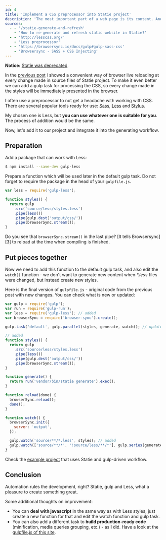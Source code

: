 ```yaml
---
id: 4
title: 'Implement a CSS preprocessor into Statie project'
description: 'The most important part of a web page is its content. And I think that every web page content deserves to have some look. Take a look at how to implement <a href="http://lesscss.org/">Less</a> preprocessor into Statie project built with gulp-based workflow.'
sources:
  - - '/statie-generate-and-refresh'
    - 'How to re-generate and refresh static website in Statie?'
  - - 'http://lesscss.org/'
    - 'Less preprocessor'
  - - 'https://browsersync.io/docs/gulp#gulp-sass-css'
    - 'Browsersync - SASS + CSS Injecting'
---
```


<Tip>

**Notice:** [Statie was deprecated](https://www.tomasvotruba.com/blog/2020/03/16/statie-is-dead-long-live-symfony-static-dumper/).

</Tip>

In the [previous post](/statie-generate-and-refresh) I showed a convenient way of browser live reloading at every change made in source files of Statie project. To make it even better we can add a gulp task for processing the CSS, so every change made in the styles will be immediately presented in the browser.

I often use a preprocessor to not get a headache with working with CSS. There are several popular tools ready for use: [Sass](http://sass-lang.com/), [Less](http://lesscss.org/) and [Stylus](http://stylus-lang.com/).

My chosen one is Less, but **you can use whatever one is suitable for you**. The process of addition would be the same.

Now, let's add it to our project and integrate it into the generating workflow.

## Preparation

Add a package that can work with Less:

```bash
$ npm install --save-dev gulp-less
```

Prepare a function which will be used later in the default gulp task. Do not forget to require the package in the head of your `gulpfile.js`.

```javascript
var less = require('gulp-less');

function styles() {
  return gulp
    .src('source/less/styles.less')
    .pipe(less())
    .pipe(gulp.dest('output/css/'))
    .pipe(browserSync.stream());
}
```

Do you see that `browserSync.stream()` in the last pipe? [It tells Browsersync][3] to reload at the time when compiling is finished.

## Put pieces together

Now we need to add this function to the default gulp task, and also edit the `watch()` function - we don't want to generate new content when _\*.less_ files were changed, but instead create new styles.

Here is the final version of `gulpfile.js` - original code from the previous post with new changes. You can check what is new or updated:

```javascript
var gulp = require('gulp');
var run = require('gulp-run');
var less = require('gulp-less'); // added
var browserSync = require('browser-sync').create();

gulp.task('default', gulp.parallel(styles, generate, watch)); // updated

// added
function styles() {
  return gulp
    .src('source/less/styles.less')
    .pipe(less())
    .pipe(gulp.dest('output/css/'))
    .pipe(browserSync.stream());
}

function generate() {
  return run('vendor/bin/statie generate').exec();
}

function reload(done) {
  browserSync.reload();
  done();
}

function watch() {
  browserSync.init({
    server: 'output',
  });

  gulp.watch('source/**/*.less', styles); // added
  gulp.watch(['source/**/*', '!source/less/**/*'], gulp.series(generate, reload)); // updated
}
```

<Tip>

Check the [example project](https://github.com/crazko/statie-gulp-example) that uses Statie and gulp-driven workflow.

</Tip>

## Conclusion

Automation rules the development, right? Statie, gulp and Less, what a pleasure to create something great.

Some additional thoughts on improvement:

- You can **deal with javascript** in the same way as with Less styles, just create a new function for that and edit the watch function and gulp task.
- You can also add a different task to **build production-ready code** (minification, media queries grouping, etc.) - as I did. Have a look at the [gulpfile.js of this site](https://github.com/crazko/romanvesely.com/blob/master/gulpfile.js).
